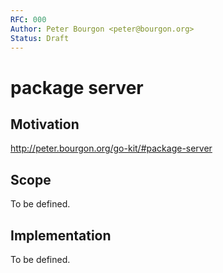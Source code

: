 ```yaml
---
RFC: 000
Author: Peter Bourgon <peter@bourgon.org>
Status: Draft
---
```


# package server

## Motivation

http://peter.bourgon.org/go-kit/#package-server

## Scope

To be defined.

## Implementation

To be defined.